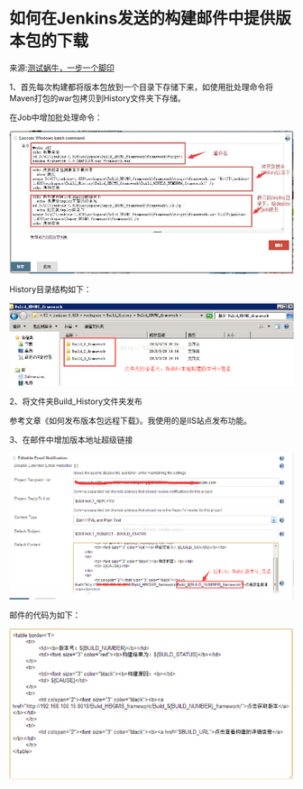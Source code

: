 #  如何在Jenkins发送的构建邮件中提供版本包的下载

来源:[测试蜗牛，一步一个脚印](http://blog.csdn.net/hwhua1986/article/details/47807097)

1、首先每次构建都将版本包放到一个目录下存储下来，如使用批处理命令将Maven打包的war包拷贝到History文件夹下存储。

在Job中增加批处理命令：


![](17/1.jpeg)

History目录结构如下：

![](17/2.jpeg)

2、将文件夹Build_History文件夹发布

  参考文章《如何发布版本包远程下载》。我使用的是IIS站点发布功能。

3、在邮件中增加版本地址超级链接

![](17/3.png)

邮件的代码为如下：

![](17/4.jpeg)
